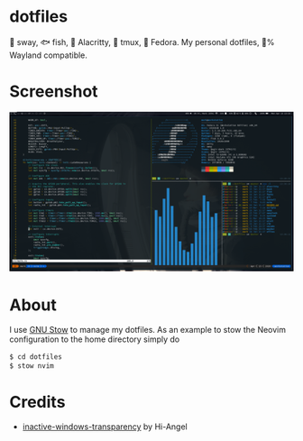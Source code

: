 # dotfiles
:palm_tree: sway, :fish: fish, :white_square_button: Alacritty, :abcd: tmux, :tophat: Fedora. My personal dotfiles, :100:% Wayland compatible.

# Screenshot
![Terminal workspace](https://raw.githubusercontent.com/markhakansson/dotfiles/master/.screenshots/terminal.png)

# About
I use [GNU Stow](https://www.gnu.org/software/stow/) to manage my dotfiles. As an example to stow the Neovim configuration to the home directory simply do
```
$ cd dotfiles
$ stow nvim
```

# Credits
- [inactive-windows-transparency](https://github.com/swaywm/sway/blob/master/contrib/inactive-windows-transparency.py) by Hi-Angel
